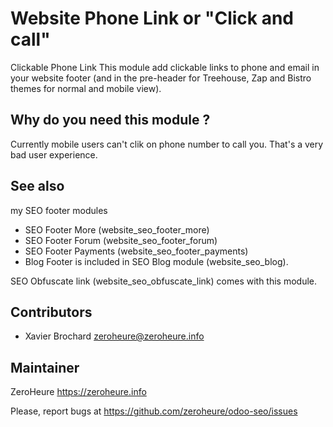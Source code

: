 # Website Phone Link or "Click and call"
Clickable Phone Link
This module add clickable links to phone and email in your website footer (and in the pre-header for Treehouse, Zap and Bistro themes for normal and mobile view).

## Why do you need this module ?

Currently mobile users can't clik on phone number to call you. That's a very bad user experience.

## See also

my SEO footer modules

- SEO Footer More (website_seo_footer_more)
- SEO Footer Forum (website_seo_footer_forum)
- SEO Footer Payments (website_seo_footer_payments)
- Blog Footer is included in SEO Blog module (website_seo_blog).

SEO Obfuscate link (website_seo_obfuscate_link) comes with this module.

## Contributors

- Xavier Brochard zeroheure@zeroheure.info

## Maintainer

ZeroHeure
https://zeroheure.info

Please, report bugs at https://github.com/zeroheure/odoo-seo/issues
